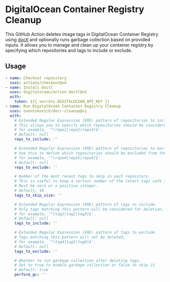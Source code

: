 # DigitalOcean Container Registry Cleanup

This GitHub Action deletes image tags in DigitalOcean Container Registry using
[doctl](https://github.com/digitalocean/action-doctl) and optionally runs 
garbage collection based on provided inputs. It allows you to manage and clean up 
your container registry by specifying which repositories and tags to include or exclude.

## Usage

```yaml
- name: Checkout repository
  uses: actions/checkout@v4
- name: Install doctl
  uses: digitalocean/action-doctl@v2
  with:
    token: ${{ secrets.DIGITALOCEAN_API_KEY }}
- name: Run DigitalOcean Container Registry Cleanup
  uses: oventskovich/docr-cleanup@v1
  with:
    # Extended Regular Expression (ERE) pattern of repositories to include. 
    # This allows you to specify which repositories should be considered for cleanup,
    # for example, '^(repo1|repo2|repo3)$'.
    # Default: null
    reps_to_include: ''

    # Extended Regular Expression (ERE) pattern of repositories to exclude. 
    # Use this to define which repositories should be excluded from the cleanup, 
    # for example, '^(repo4|repo5|repo6)$'.
    # Default: null
    reps_to_exclude: ''

    # Number of the most recent tags to skip in each repository. 
    # This is useful to keep a certain number of the latest tags safe from deletion. 
    # Must be zero or a positive integer.
    # Default: 10
    tags_to_skip_size: ''

    # Extended Regular Expression (ERE) pattern of tags to include. 
    # Only tags matching this pattern will be considered for deletion, 
    # for example, '^(tag1|tag2|tag3)$'.
    # Default: null
    tags_to_include: ''

    # Extended Regular Expression (ERE) pattern of tags to exclude. 
    # Tags matching this pattern will not be deleted, 
    # for example, '^(tag4|tag5|tag6)$'.
    # Default: null
    tags_to_exclude: ''

    # Whether to run garbage collection after deleting tags. 
    # Set to true to enable garbage collection or false to skip it.
    # Default: true
    perform_gc: ''
```